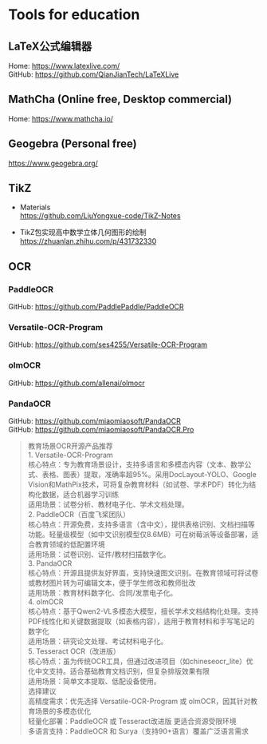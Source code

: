 # Tools for education

## LaTeX公式编辑器
Home: https://www.latexlive.com/  
GitHub: https://github.com/QianJianTech/LaTeXLive  

## MathCha (Online free, Desktop commercial)
Home: https://www.mathcha.io/  

## Geogebra (Personal free)
https://www.geogebra.org/  

## TikZ
+ Materials  
    https://github.com/LiuYongxue-code/TikZ-Notes   

+ TikZ包实现高中数学立体几何图形的绘制  
    https://zhuanlan.zhihu.com/p/431732330  


## OCR

### PaddleOCR
GitHub: https://github.com/PaddlePaddle/PaddleOCR  

### Versatile-OCR-Program
GitHub: https://github.com/ses4255/Versatile-OCR-Program  

### olmOCR
GitHub: https://github.com/allenai/olmocr  

### PandaOCR
GitHub: https://github.com/miaomiaosoft/PandaOCR  
GitHub: https://github.com/miaomiaosoft/PandaOCR.Pro  

> 教育场景OCR开源产品推荐  
    1. Versatile-OCR-Program  
    核心特点：专为教育场景设计，支持多语言和多模态内容（文本、数学公式、表格、图表）提取，准确率超95%。采用DocLayout-YOLO、Google Vision和MathPix技术，可将复杂教育材料（如试卷、学术PDF）转化为结构化数据，适合机器学习训练  
    适用场景：试卷分析、教材电子化、学术文档处理。  
    2. PaddleOCR（百度飞桨团队）  
    核心特点：开源免费，支持多语言（含中文），提供表格识别、文档扫描等功能。轻量级模型（如中文识别模型仅8.6MB）可在树莓派等设备部署，适合教育领域的低配置环境⁠⁣    
    适用场景：试卷识别、证件/教材扫描数字化。  
    3. PandaOCR  
    核心特点：开源且提供友好界面，支持快速图文识别。在教育领域可将试卷或教材图片转为可编辑文本，便于学生修改和教师批改⁠⁣ ⁠⁣  
    适用场景：教育材料数字化、合同/发票电子化。  
    4. olmOCR  
    核心特点：基于Qwen2-VL多模态大模型，擅长学术文档结构化处理。支持PDF线性化和关键数据提取（如表格内容），适用于教育材料和手写笔记的数字化⁠⁣ ⁠  
    适用场景：研究论文处理、考试材料电子化。  
    5. Tesseract OCR（改进版）  
    核心特点：虽为传统OCR工具，但通过改进项目（如chineseocr_lite）优化中文支持。适合基础教育文档识别，但复杂排版效果有限⁠⁣ ⁠  
    适用场景：简单文本提取、低配设备使用。  
    选择建议  
    高精度需求：优先选择 Versatile-OCR-Program 或 olmOCR，因其针对教育场景的多模态优化⁠⁣ ⁠⁣  
    轻量化部署：PaddleOCR 或 Tesseract改进版 更适合资源受限环境⁠⁣ ⁠⁣  
    多语言支持：PaddleOCR 和 Surya（支持90+语言）覆盖广泛语言需求⁠⁣ ⁠⁣  



